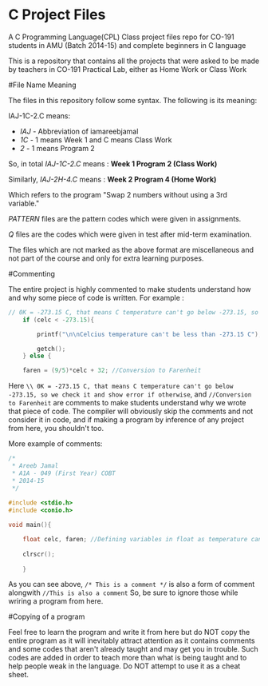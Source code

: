 C Project Files
===========

A C Programming Language(CPL) Class project files repo for CO-191 students in AMU (Batch 2014-15) and complete beginners in C language

This is a repository that contains all the projects that were asked to be made by teachers in CO-191 Practical Lab, either as Home Work or Class Work

#File Name Meaning

The files in this repository follow some syntax. The following is its meaning:


IAJ-1C-2.C means:

- *IAJ* - Abbreviation of iamareebjamal
- *1C*  - 1 means Week 1 and C means Class Work
- *2*   - 1 means Program 2

So, in total *IAJ-1C-2.C* means : 
**Week 1 Program 2 (Class Work)**

Similarly, *IAJ-2H-4.C* means :
**Week 2 Program 4 (Home Work)**

Which refers to the program "Swap 2 numbers without using a 3rd variable."

*PATTERN* files are the pattern codes which were given in assignments.

*Q* files are the  codes which were given in test after mid-term examination.

The files which are not marked as the above format are miscellaneous and not part of the course and only for extra learning purposes.


#Commenting

The entire project is highly commented to make students understand how and why some piece of code is written. For example :

```C
// 0K = -273.15 C, that means C temperature can't go below -273.15, so we check it and show error if otherwise 
	if (celc < -273.15){

		printf("\n\nCelcius temperature can't be less than -273.15 C");

		getch();
	} else {

	faren = (9/5)*celc + 32; //Conversion to Farenheit
```
Here `\\ 0K = -273.15 C, that means C temperature can't go below -273.15, so we check it and show error if otherwise`, and `//Conversion to Farenheit` are comments to make students understand why we wrote that piece of code.
The compiler will obviously skip the comments and not consider it in code, and if making a program by inference of any project from here, you shouldn't too.

More example of comments:

```C
/*
 * Areeb Jamal
 * A1A - 049 (First Year) COBT
 * 2014-15
 */
 
#include <stdio.h>
#include <conio.h>

void main(){

	float celc, faren; //Defining variables in float as temperature can be in decimal
	
	clrscr();
	
	}

```

As you can see above, `/* This is a comment */` is also a form of comment alongwith `//This is also a comment`
So, be sure to ignore those while wriring a program from here.

#Copying of a program

Feel free to learn the program and write it from here but do NOT copy the entire program as it will inevitably attract attention as it contains comments and some codes that aren't already taught and may get you in trouble. Such codes are added in order to teach more than what is being taught and to help people weak in the language. Do NOT attempt to use it as a cheat sheet.





